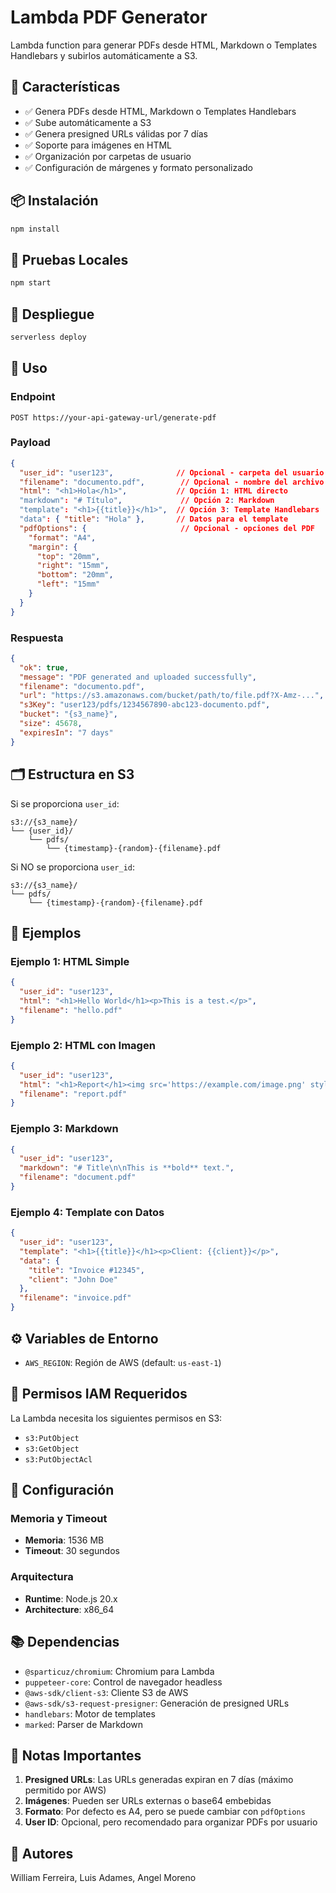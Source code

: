 # Lambda PDF Generator

Lambda function para generar PDFs desde HTML, Markdown o Templates Handlebars y subirlos automáticamente a S3.

## 🚀 Características

- ✅ Genera PDFs desde HTML, Markdown o Templates Handlebars
- ✅ Sube automáticamente a S3
- ✅ Genera presigned URLs válidas por 7 días
- ✅ Soporte para imágenes en HTML
- ✅ Organización por carpetas de usuario
- ✅ Configuración de márgenes y formato personalizado

## 📦 Instalación

```bash
npm install
```

## 🧪 Pruebas Locales

```bash
npm start
```

## 🚀 Despliegue

```bash
serverless deploy
```
## 📝 Uso

### Endpoint

```
POST https://your-api-gateway-url/generate-pdf
```

### Payload

```json
{
  "user_id": "user123",              // Opcional - carpeta del usuario en S3
  "filename": "documento.pdf",        // Opcional - nombre del archivo
  "html": "<h1>Hola</h1>",           // Opción 1: HTML directo
  "markdown": "# Título",             // Opción 2: Markdown
  "template": "<h1>{{title}}</h1>",  // Opción 3: Template Handlebars
  "data": { "title": "Hola" },       // Datos para el template
  "pdfOptions": {                     // Opcional - opciones del PDF
    "format": "A4",
    "margin": {
      "top": "20mm",
      "right": "15mm",
      "bottom": "20mm",
      "left": "15mm"
    }
  }
}
```

### Respuesta

```json
{
  "ok": true,
  "message": "PDF generated and uploaded successfully",
  "filename": "documento.pdf",
  "url": "https://s3.amazonaws.com/bucket/path/to/file.pdf?X-Amz-...",
  "s3Key": "user123/pdfs/1234567890-abc123-documento.pdf",
  "bucket": "{s3_name}",
  "size": 45678,
  "expiresIn": "7 days"
}
```

## 🗂️ Estructura en S3

Si se proporciona `user_id`:
```
s3://{s3_name}/
└── {user_id}/
    └── pdfs/
        └── {timestamp}-{random}-{filename}.pdf
```

Si NO se proporciona `user_id`:
```
s3://{s3_name}/
└── pdfs/
    └── {timestamp}-{random}-{filename}.pdf
```

## 🎨 Ejemplos

### Ejemplo 1: HTML Simple

```json
{
  "user_id": "user123",
  "html": "<h1>Hello World</h1><p>This is a test.</p>",
  "filename": "hello.pdf"
}
```

### Ejemplo 2: HTML con Imagen

```json
{
  "user_id": "user123",
  "html": "<h1>Report</h1><img src='https://example.com/image.png' style='max-width: 400px;' />",
  "filename": "report.pdf"
}
```

### Ejemplo 3: Markdown

```json
{
  "user_id": "user123",
  "markdown": "# Title\n\nThis is **bold** text.",
  "filename": "document.pdf"
}
```

### Ejemplo 4: Template con Datos

```json
{
  "user_id": "user123",
  "template": "<h1>{{title}}</h1><p>Client: {{client}}</p>",
  "data": {
    "title": "Invoice #12345",
    "client": "John Doe"
  },
  "filename": "invoice.pdf"
}
```

## ⚙️ Variables de Entorno

- `AWS_REGION`: Región de AWS (default: `us-east-1`)

## 📄 Permisos IAM Requeridos

La Lambda necesita los siguientes permisos en S3:
- `s3:PutObject`
- `s3:GetObject`
- `s3:PutObjectAcl`

## 🔧 Configuración

### Memoria y Timeout

- **Memoria**: 1536 MB
- **Timeout**: 30 segundos

### Arquitectura

- **Runtime**: Node.js 20.x
- **Architecture**: x86_64

## 📚 Dependencias

- `@sparticuz/chromium`: Chromium para Lambda
- `puppeteer-core`: Control de navegador headless
- `@aws-sdk/client-s3`: Cliente S3 de AWS
- `@aws-sdk/s3-request-presigner`: Generación de presigned URLs
- `handlebars`: Motor de templates
- `marked`: Parser de Markdown

## 🎯 Notas Importantes

1. **Presigned URLs**: Las URLs generadas expiran en 7 días (máximo permitido por AWS)
2. **Imágenes**: Pueden ser URLs externas o base64 embebidas
3. **Formato**: Por defecto es A4, pero se puede cambiar con `pdfOptions`
4. **User ID**: Opcional, pero recomendado para organizar PDFs por usuario

## 👥 Autores

William Ferreira, Luis Adames, Angel Moreno
